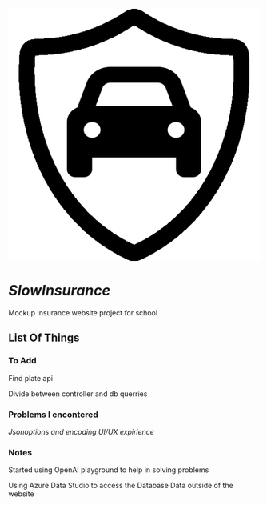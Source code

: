 ![Slowinsurance Icon](https://raw.githubusercontent.com/davidrebelo124/SlowInsurance/master/wwwroot/favicon.ico)
# ***SlowInsurance***
Mockup Insurance website project for school


## List Of Things
### To Add
Find plate api

Divide between controller and db querries

### Problems I encontered
*Jsonoptions and encoding*
*UI/UX expirience*

### Notes
Started using OpenAI playground to help in solving problems

Using Azure Data Studio to access the Database Data outside of the website